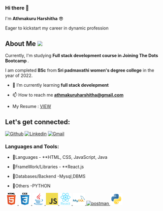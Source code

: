 ### Hi there 👋

I'm   <b>Athmakuru Harshitha</b> :sunglasses:<br/>

Eager to kickstart my career in dynamic profession

<h2>About Me <img height="40" src="https://raw.githubusercontent.com/innng/innng/master/assets/kyubey.gif"/> </h2>

Currently, I'm  studying <b>Full stack development course in Joining The Dots Bootcamp </b>.

I am completed <b>BSc</b> from<b> Sri padmavathi women's degree college</b> in the year of 2022.

- 🌱 I’m currently learning **full stack develepment**

- 📫 How to reach me **athmakuruharshitha@gmail.com**

- My Resume : <a href="https://docs.google.com/document/d/1iRJ2CQJGWP9VCCmQv7mDzg3bMBXyA8-wKJg79nIdu_4/edit?usp=sharing">VIEW</a>

<h2 align="left">Let's get connected:</h2>

[![Github](https://img.shields.io/badge/-Github-000?style=flat&logo=Github&logoColor=white)](https://github.com/Harshitha-reddy88)
[![Linkedin](https://img.shields.io/badge/-LinkedIn-blue?style=flat&logo=Linkedin&logoColor=white)](https://www.linkedin.com/in/athmakuru-harshitha-1378b8251/)
[![Gmail](https://img.shields.io/badge/-Gmail-c14438?style=flat&logo=Gmail&logoColor=white)](athmakuruharshitha@gmail.com)

<h3 align="left">Languages and Tools:</h3>

   - :dart:Languages - **HTML, CSS, JavaScript, Java<br/>
  
   - :dart:FrameWork/Libraries - **React.js<br/>
  
   - :dart:Databases/Backend -Mysql,DBMS<br/>
  
  - :dart:Others -PYTHON
<p align="left">
  <a href="https://www.w3.org/html/" target="_blank" rel="noreferrer"> 
       <img src="https://raw.githubusercontent.com/devicons/devicon/master/icons/html5/html5-original-wordmark.svg" alt="html5" width="40" 
        height="40"/> 
  </a>
  
  <a href="https://www.w3schools.com/css/" target="_blank" rel="noreferrer"> 
       <img src="https://raw.githubusercontent.com/devicons/devicon/master/icons/css3/css3-original-wordmark.svg" alt="css3" width="40" 
       height="40"/> 
  </a> 
  
  <a href="https://www.java.com" target="_blank" rel="noreferrer"> 
        <img src="https://raw.githubusercontent.com/devicons/devicon/master/icons/java/java-original.svg" alt="java" width="40" height="40"/> 
  </a> 
  
  <a href="https://developer.mozilla.org/en-US/docs/Web/JavaScript" target="_blank" rel="noreferrer"> 
        <img src="https://raw.githubusercontent.com/devicons/devicon/master/icons/javascript/javascript-original.svg" alt="javascript" 
         width="40" height="40"/> 
  </a> 

  <a href="https://www.mysql.com/" target="_blank" rel="noreferrer"> 
     <img src="https://raw.githubusercontent.com/devicons/devicon/master/icons/react/react-original-wordmark.svg" alt="react" width="40" 
      height="40"/> </a> <a href="https://postman.com" target="_blank" rel="noreferrer"/>
        <img src="https://raw.githubusercontent.com/devicons/devicon/master/icons/mysql/mysql-original-wordmark.svg" alt="mysql" width="40" 
       height="40"/> 
     <img src="https://www.vectorlogo.zone/logos/getpostman/getpostman-icon.svg" alt="postman" width="40" height="40"/> 
  </a>
  
  <a href="https://www.python.org" target="_blank" rel="noreferrer"> 
         <img src="https://raw.githubusercontent.com/devicons/devicon/master/icons/python/python-original.svg" alt="python" width="40" 
         height="40"/> 
  </a> 
  <a href="https://reactjs.org/" target="_blank" rel="noreferrer"> </a> 
  <a href="https://reactnative.dev/" target="_blank" rel="noreferrer">  </a>
  

  
</p>

